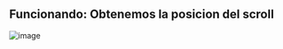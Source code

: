 Funcionando:
Obtenemos la posicion del scroll
---
![image](https://github.com/user-attachments/assets/86719048-3eff-447d-a5db-8a754907d7d9)
